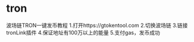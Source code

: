 # tron
波场链TRON一键发币教程
1.打开https://gtokentool.com
2.切换波场链
3.链接tronLink插件
4.保证地址有100万以上的能量
5.支付gas，发币成功
